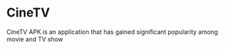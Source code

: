# CineTV
CineTV APK is an application that has gained significant popularity among movie and TV show

